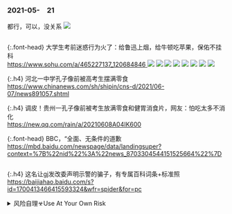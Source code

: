 ### 2021-05-　21

都行，可以，没关系
![](http://p6.itc.cn/images01/20210508/0e1a088d3cbe4b91abc45ce2f4b061f7.jpeg)
```note
```

{:.font-head}
大学生考前迷惑行为火了：给鲁迅上烟，给牛顿吃苹果，保佑不挂科
<br>[
https://www.sohu.com/a/465227137_120684846
](
https://www.sohu.com/a/465227137_120684846
)
![](https://p6.itc.cn/images01/20210508/0e1a088d3cbe4b91abc45ce2f4b061f7.jpeg)
![](https://p7.itc.cn/images01/20210508/7b8327bc66bf4bba8624da39ceb81048.jpeg)
![](https://p8.itc.cn/images01/20210508/084203492d5a4849b0f551cf0e7f0931.jpeg)
![](https://p5.itc.cn/images01/20210508/0af6db92aa824638aed79faefa73c5ff.jpeg)
![](https://p5.itc.cn/images01/20210508/dea74601cf6e42bdb189d27075cc29d5.jpeg)
![](https://p7.itc.cn/images01/20210508/885c1d0ab28e42b4ada3e12dfcc7094c.jpeg)
![](https://p2.itc.cn/images01/20210508/f12feb1b956d4584bac678f626e5c687.jpeg)
![](https://p3.itc.cn/images01/20210508/649226964961426cb8a5e53aa2d0a3a2.jpeg)

{:.h4}
河北一中学孔子像前被高考生摆满零食
<br>[
https://www.chinanews.com/sh/shipin/cns-d/2021/06-07/news891057.shtml
](
https://www.chinanews.com/sh/shipin/cns-d/2021/06-07/news891057.shtml
)

{:.h4}
调皮！贵州一孔子像前被考生放满零食和健胃消食片，网友：怕吃太多不消化
<br>[
https://new.qq.com/rain/a/20210608A04IK600
](
https://new.qq.com/rain/a/20210608A04IK600
)

{:.font-head}
BBC，“全面、无条件的道歉
<br>[
https://mbd.baidu.com/newspage/data/landingsuper?context=%7B%22nid%22%3A%22news_8703304544151525664%22%7D
](
https://mbd.baidu.com/newspage/data/landingsuper?context=%7B%22nid%22%3A%22news_8703304544151525664%22%7D
)
```tip
```

{:.h4}
这名让gj发改委声明示警的骗子，有专属百科词条+标准照
<br>[
https://baijiahao.baidu.com/s?id=1700413466415593324&wfr=spider&for=pc
](
https://baijiahao.baidu.com/s?id=1700413466415593324&wfr=spider&for=pc
)

<details>
<summary>风险自理☣Use At Your Own Risk</summary>

<br>
xjp忆插队岁月：扛200斤麦子 十里山路不换肩
<br>
http://www.taihainet.com/news/txnews/cnnews/sh/2012-11-14/978054.html
<br>

<br>
视频xjp奥巴马散步交谈 称每天游泳一千米
<br>
http://news.cntv.cn/2013/06/09/VIDE1370735042079154.shtml
<br>

<br>

<br>

<br>

</details>
